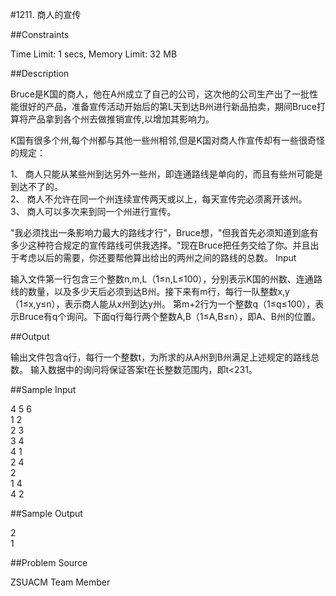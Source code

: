 #1211. 商人的宣传

##Constraints

Time Limit: 1 secs, Memory Limit: 32 MB

##Description

 Bruce是K国的商人，他在A州成立了自己的公司，这次他的公司生产出了一批性能很好的产品，准备宣传活动开始后的第L天到达B州进行新品拍卖，期间Bruce打算将产品拿到各个州去做推销宣传,以增加其影响力。

K国有很多个州,每个州都与其他一些州相邻,但是K国对商人作宣传却有一些很奇怪的规定：

1、 商人只能从某些州到达另外一些州，即连通路线是单向的，而且有些州可能是到达不了的。  
2、 商人不允许在同一个州连续宣传两天或以上，每天宣传完必须离开该州。  
3、 商人可以多次来到同一个州进行宣传。

"我必须找出一条影响力最大的路线才行"，Bruce想，"但我首先必须知道到底有多少这种符合规定的宣传路线可供我选择。"现在Bruce把任务交给了你。并且出于考虑以后的需要，你还要帮他算出给出的两州之间的路线的总数。
Input

输入文件第一行包含三个整数n,m,L（1≤n,L≤100），分别表示K国的州数、连通路线的数量，以及多少天后必须到达B州。接下来有m行，每行一队整数x,y（1≤x,y≤n），表示商人能从x州到达y州。
第m+2行为一个整数q（1≤q≤100），表示Bruce有q个询问。下面q行每行两个整数A,B（1≤A,B≤n），即A、B州的位置。

##Output

输出文件包含q行，每行一个整数t，为所求的从A州到B州满足上述规定的路线总数。
输入数据中的询问将保证答案t在长整数范围内，即t<231。

##Sample Input

4 5 6  
1 2  
2 3  
3 4  
4 1  
2 4  
2  
1 4  
4 2

##Sample Output

2  
1

##Problem Source

ZSUACM Team Member